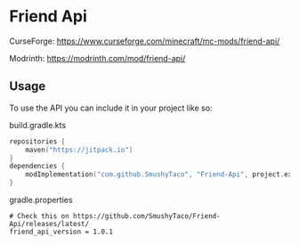 # Friend Api
CurseForge: https://www.curseforge.com/minecraft/mc-mods/friend-api/

Modrinth: https://modrinth.com/mod/friend-api/
## Usage
To use the API you can include it in your project like so:

build.gradle.kts
```kotlin
repositories {
    maven("https://jitpack.io")
}
dependencies {
    modImplementation("com.github.SmushyTaco", "Friend-Api", project.extra["friend_api_version"] as String)
}
```
gradle.properties
```properties
# Check this on https://github.com/SmushyTaco/Friend-Api/releases/latest/
friend_api_version = 1.0.1
```
